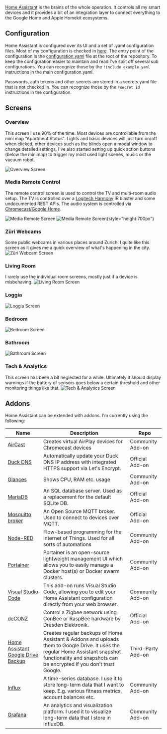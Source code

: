 [Home Assistant](https://home-assistant.io/) is the brains of the whole operation. It controls all my smart devices and it provides a bit of an integration layer to connect everything to the Google Home and Apple Homekit ecosystems.

## Configuration
Home Assistant is configured over its UI and a set of .yaml configuration files. Most of my configuration is checked in [here](https://github.com/aerobless/home-assistant-configuration). The entry point of the configuration is the [configuration.yaml](https://github.com/aerobless/home-assistant-configuration/blob/master/configuration.yaml) file at the root of the repository. To keep the configuration easier to maintain and read I've split off several sub configurations. You can recognize those by the `!include example.yaml` instructions in the main configuration.yaml.

Passwords, auth tokens and other secrets are stored in a secrets.yaml file that is not checked in. You can recognize those by the `!secret id` instructions in the configuration.

## Screens

### Overview
This screen I use 90% of the time. Most devices are controllable from the mini map "Apartment Status". Lights and basic devices will just turn on/off when clicked, other devices such as the blinds open a modal window to change detailed settings. I've also started setting up quick action buttons (below the minimap) to trigger my most used light scenes, music or the vacuum robot.

![Overview Screen](screens/overview-screen.png)

### Media Remote Control
The remote control screen is used to control the TV and multi-room audio setup. The TV is controlled over a [Logitech Harmony](/hardware/networking/#logitech-harmony-hub) IR blaster and some undocumented REST APIs. The audio system is controlled via [Chromecast/Google Home](/hardware/voice-assistants/).

![Media Remote Screen](screens/media-remote-screen.png)
![Media Remote Screen](screens/media-remote-mobile_iphone12black_portrait.png){style="height:700px"}

### Züri Webcams
Some public webcams in various places around Zurich. I quite like this screen as it gives me a quick overview of what's happening in the city.
![Züri Webcam Screen](screens/zuri-webcam-screen.png)

### Living Room
I rarely use the individual room screens, mostly just if a device is misbehaving.
![Living Room Screen](screens/living-room-screen.png)

### Loggia
![Loggia Screen](screens/loggia-screen.png)

### Bedroom
![Bedroom Screen](screens/bedroom-screen.png)

### Bathroom
![Bathroom Screen](screens/bathroom-screen.png)

### Tech & Analytics
This screen has been a bit neglected for a while. Ultimately it should display warnings if the battery of sensors goes below a certain threshold and other monitoring things like that.
![Tech & Analytics Screen](screens/tech-analytics-screen.png)

## Addons
Home Assistant can be extended with addons. I'm currently using the following:

| Name                                                                                                | Description                                                                                                                        | Repo             |
|-----------------------------------------------------------------------------------------------------|------------------------------------------------------------------------------------------------------------------------------------|------------------|
| [AirCast](https://github.com/hassio-addons/addon-aircast)                                           | Creates virtual AirPlay devices for Chromecast devices                                                                             | Community Add-on |
| [Duck DNS](https://github.com/home-assistant/hassio-addons/tree/master/duckdns)                     | Automatically update your Duck DNS IP address with integrated HTTPS support via Let's Encrypt.                                     | Official Add-on  |
| [Glances](https://github.com/hassio-addons/addon-glances)                                           | Shows CPU, RAM etc. usage                                                                                                          | Community Add-on |
| [MariaDB](https://github.com/home-assistant/hassio-addons/tree/master/mariadb)                      | An SQL database server. Used as a replacement for the default SQLite DB.                                                           | Official Add-on  |
| [Mosquitto broker](https://github.com/home-assistant/hassio-addons/blob/master/mosquitto/README.md) | An Open Source MQTT broker. Used to connect to devices over MQTT.                                                                  | Official Add-on  |
| [Node-RED](https://github.com/hassio-addons/addon-node-red)                                         | Flow-based programming for the Internet of Things. Used for all sorts of automations                                               | Community Add-on |
| [Portainer](https://github.com/hassio-addons/addon-portainer)                                       | Portainer is an open-source lightweight management UI which allows you to easily manage a Docker host(s) or Docker swarm clusters. | Community Add-on |
| [Visual Studio Code](https://github.com/hassio-addons/addon-vscode)                                 | This add-on runs Visual Studio Code, allowing you to edit your Home Assistant configuration directly from your web browser.        | Community Add-on |
| [deCONZ](https://github.com/home-assistant/hassio-addons/tree/master/deconz)                        | Control a Zigbee network using ConBee or RaspBee hardware by Dresden Elektronik.                                                   | Official Add-on  |
| [Home Assistant Google Drive Backup](https://github.com/sabeechen/hassio-google-drive-backup)      | Creates regular backups of Home Assistant & Addons and uploads them to Google Drive. It uses the regular Home Assistant snapshot functionality and snapshots can be encrypted if you don't trust Google.                                                   | Third-Party Add-on  |
| [Influx](https://github.com/hassio-addons/addon-influxdb)      | A time-series database. I use it to store long-term data that I want to keep. E.g. various fitness metrics, account balances etc.                   | Community Add-on  |
| [Grafana](https://github.com/hassio-addons/addon-grafana)      | An analytics and visualization platform. I used it to visualize long-term data that I store in InfluxDB.                                                   | Community Add-on  |